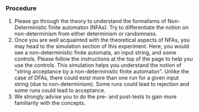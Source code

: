 ### Procedure


1. Please go through the theory to understand the formalisms of Non-Deterministic finite automaton (NFAs). Try to differentiate the notion on non-determinism from either determinism or randomness.
2. Once you are well acquainted with the theoretical aspects of NFAs, you may head to the simulation section of this experiment. Here, you would see a non-deterministic finite automata, an input string, and some controls. Please follow the instructions at the top of the page to help you use the controls. This simulation helps you understand the notion of "string acceptance by a non-deterministic finite automaton". Unlike the case of DFAs, there could exist more than one run for a given input string (due to non-determinism). Some runs could lead to rejection and some runs could lead to acceptance. 
3. We strongly advise you to do the pre- and post-tests to gain more familiarity with the concepts.
